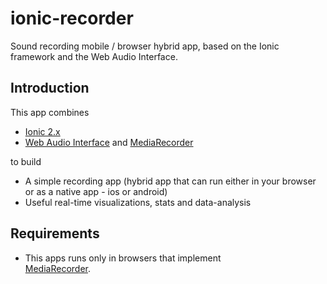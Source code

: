 # ionic-recorder
Sound recording mobile / browser hybrid app, based on the Ionic framework and the Web Audio Interface.

## Introduction

This app combines
* [Ionic 2.x](http://ionicframework.com/docs/v2/)
* [Web Audio Interface](https://developer.mozilla.org/en-US/docs/Web/API/Web_Audio_API) and 
  [MediaRecorder](https://developer.mozilla.org/en-US/docs/Web/API/MediaRecorder_API)

to build
* A simple recording app (hybrid app that can run either in your browser or as a native app - ios or android)
* Useful real-time visualizations, stats and data-analysis


## Requirements
* This apps runs only in browsers that implement  
  [MediaRecorder](https://developer.mozilla.org/en-US/docs/Web/API/MediaRecorder_API).
